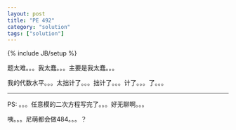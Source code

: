 ```yaml
---
layout: post
title: "PE 492"
category: "solution"
tags: ["solution"]
---
```

{% include JB/setup %}

题太难。。。我太蠢。。。主要是我太蠢。。。

我的代数水平。。。太拙计了。。。拙计了。。。计了。。。了。。。

----------------------------------------------------------------------------------------

PS: 。。。任意模的二次方程写完了。。。好无聊啊。。。

咦。。。尼萌都会做484。。。？